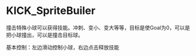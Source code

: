 # KICK_SpriteBuiler

撞击特殊小球可以获得技能。冲刺、变小、变大等等，目标是使Goal为0，可以是把小球撞出，可以是撞击目标球。

基本控制：左边滑动控制小球，右边点击释放技能

